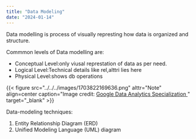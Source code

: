 ```yaml
---
title: "Data Modeling"
date: "2024-01-14"
---
```


Data modelling is process of visually represting how data is organized and structure.

Commmon levels of Data modelling are:

- Conceptual Level:only viusal represtation of data as per need.
- Logical Level:Technical details like rel,alttri lies here
- Physical Level:shows db operations

{{< figure src="../../../images/1703822169636.png" alttr="Note" align=center caption="Image credit: [Google Data Analytics Specialization ](https://www.coursera.org/specializations/data-analytics-certificate)" target="_blank" >}}

Data-modeling techniques:

1. Entity Relationship Diagram (ERD)
2. Unified Modeling Language (UML) diagram
